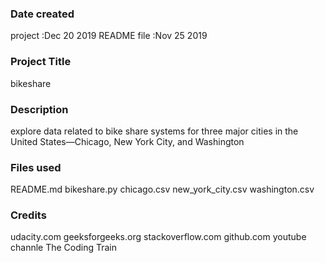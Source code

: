 ### Date created
project :Dec 20 2019
README file :Nov 25 2019

### Project Title
bikeshare

### Description
explore data related to bike share systems for three major cities in the United States—Chicago, New York City, and Washington

### Files used
README.md
bikeshare.py
chicago.csv
new_york_city.csv
washington.csv

### Credits
udacity.com
geeksforgeeks.org
stackoverflow.com
github.com
youtube channle The Coding Train
